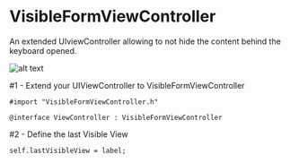 # VisibleFormViewController
An extended UIviewController allowing to not hide the content behind the keyboard opened.

![alt text](https://github.com/damienromito/VisibleFormViewController/blob/master/picture.jpg "Explanations")

#1 - Extend your UIViewController to VisibleFormViewController

    #import "VisibleFormViewController.h"

    @interface ViewController : VisibleFormViewController


#2 - Define the last Visible View

    self.lastVisibleView = label;